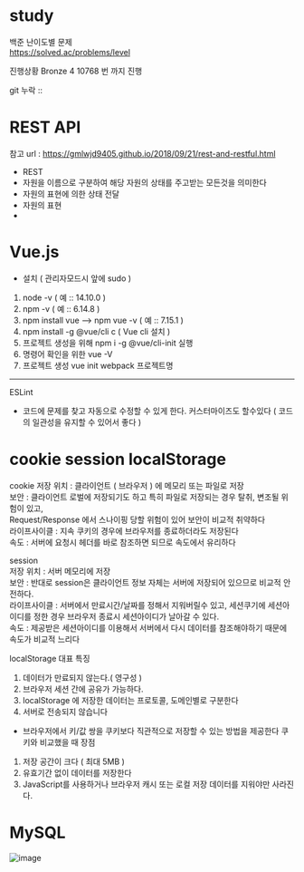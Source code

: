 # study

백준 난이도별 문제 <br>
https://solved.ac/problems/level

진행상황 Bronze 4 10768 번 까지 진행

git 누락 :: 

# REST API

참고 url : https://gmlwjd9405.github.io/2018/09/21/rest-and-restful.html

- REST
 - 자원을 이름으로 구분하여 해당 자원의 상태를 주고받는 모든것을 의미한다
 - 자원의 표현에 의한 상태 전달
 - 자원의 표현 
 - 

# Vue.js

- 설치
( 관리자모드시 앞에 sudo ) 
1. node -v ( 예 :: 14.10.0 )
2. npm -v ( 예 :: 6.14.8 )
3. npm install vue --> npm vue -v ( 예 :: 7.15.1 )
4. npm install -g @vue/cli c ( Vue cli 설치 )
5. 프로젝트 생성을 위해 npm i -g @vue/cli-init 실행
6. 명령어 확인을 위한 vue -V
7. 프로젝트 생성 vue init webpack 프로젝트명
 ----

ESLint
- 코드에 문제를 찾고 자동으로 수정할 수 있게 한다. 커스터마이즈도 할수있다 ( 코드의 일관성을 유지할 수 있어서 좋다 )

# cookie session localStorage

cookie
저장 위치 : 클라이언트 ( 브라우저 ) 에 메모리 또는 파일로 저장 <br>
보안 : 클라이언트 로벌에 저장되기도 하고 특히 파일로 저장되는 경우 탈취, 변조될 위험이 있고,<br>
      Request/Response 에서 스나이핑 당할 위험이 있어 보안이 비교적 취약하다<br>
라이프사이클 : 지속 쿠키의 경우에 브라우저를 종료하더라도 저장된다<br>
속도 : 서버에 요청시 헤더를 바로 참조하면 되므로 속도에서 유리하다<br>

session <br>
저장 위치 : 서버 메모리에 저장<br>
보안 : 반대로 session은 클라이언트 정보 자체는 서버에 저장되어 있으므로 비교적 안전하다.<br>
라이프사이클 : 서버에서 만료시간/날짜를 정해서 지워버릴수 있고, 세션쿠기에 세션아이디를 정한 경우 브라우저 종료시 세션아이디가 날아갈 수 있다.<br>
속도 : 제공받은 세션아이디를 이용해서 서버에서 다시 데이터를 참조해야하기 때문에 속도가 비교적 느리다<br>

localStorage
대표 특징
1. 데이터가 만료되지 않는다.( 영구성 )
2. 브라우저 세션 간에 공유가 가능하다.
3. localStorage 에 저장한 데이터는 프로토콜, 도메인별로 구분한다
4. 서버로 전송되지 않습니다

- 브라우저에서 키/값 쌍을 쿠키보다 직관적으로 저장할 수 있는 방법을 제공한다
쿠키와 비교했을 때 장점
1. 저장 공간이 크다 ( 최대 5MB )
2. 유효기간 없이 데이터를 저장한다
3. JavaScript를 사용하거나 브라우저 캐시 또는 로컬 저장 데이터를 지워야만 사라진다.

# MySQL


![image](https://user-images.githubusercontent.com/91230329/171583708-590aad84-2916-4fb0-9c31-af001320a002.png)


